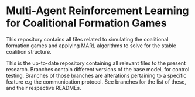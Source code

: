 # Multi-Agent Reinforcement Learning for Coalitional Formation Games

This repository contains all files related to simulating the coalitional formation games and applying MARL algorithms to solve for the stable coalition structure.

This is the up-to-date repository containing all relevant files to the present research. Branches contain different versions of the base model, for control testing. Branches of those branches are alterations pertaining to a specific feature e.g the communication protocol. See branches for the list of these, and their respective READMEs.
